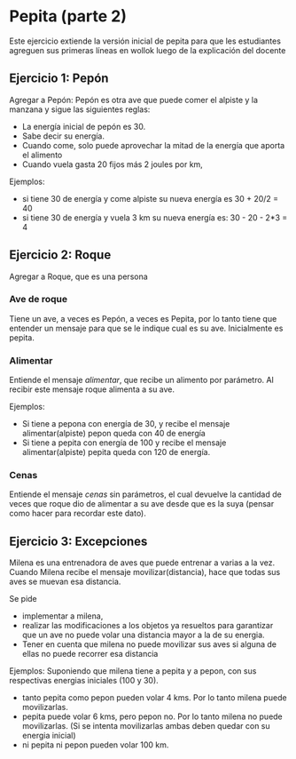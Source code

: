 # Pepita (parte 2)

Este ejercicio extiende la versión inicial de pepita para que les estudiantes agreguen
sus primeras líneas en wollok luego de la explicación del docente

## Ejercicio 1: Pepón

Agregar a Pepón: Pepón es otra ave que puede comer el alpiste y la manzana y sigue las siguientes reglas:

- La energía inicial de pepón es 30.
- Sabe decir su energía. 
- Cuando come, solo puede aprovechar la mitad de la energía que aporta el alimento
- Cuando vuela gasta 20 fijos más 2 joules por km, 

Ejemplos:
- si tiene 30 de energía y come alpiste su nueva energía es 30 + 20/2 = 40 
- si tiene 30 de energía y vuela 3 km su nueva energía es: 30 - 20 - 2*3 = 4


## Ejercicio 2: Roque
Agregar a Roque, que es una persona

### Ave de roque
Tiene un ave, a veces es Pepón, a veces es Pepita, por lo tanto tiene que entender un mensaje para que se le indique cual es su ave. Inicialmente es pepita.

### Alimentar

 Entiende el mensaje *alimentar*, que recibe un alimento por parámetro. Al recibir este mensaje roque alimenta a su ave. 

Ejemplos:
- Si tiene a pepona con energía de 30, y recibe el mensaje alimentar(alpiste) pepon queda con 40 de energía
- Si tiene a pepita con energía de 100 y recibe el mensaje alimentar(alpiste) pepita queda con 120 de energía.

### Cenas

Entiende el mensaje *cenas* sin parámetros, el cual devuelve la cantidad de veces que roque dio de alimentar a su ave desde que es la suya (pensar como hacer para recordar este dato).


## Ejercicio 3: Excepciones

Milena es una entrenadora de aves que puede entrenar a varias a la vez. Cuando Milena recibe el mensaje movilizar(distancia), hace que todas sus aves se muevan esa distancia.

Se pide 
* implementar a milena, 
* realizar las modificaciones a los objetos ya resueltos para garantizar que un ave no puede volar una distancia mayor a la de su energia. 
* Tener en cuenta que milena no puede movilizar sus aves si alguna de ellas no puede recorrer esa distancia

Ejemplos: 
 Suponiendo que milena tiene a pepita y a pepon, con sus respectivas energias iniciales (100 y 30).
 
 * tanto pepita como pepon pueden volar 4 kms. Por lo tanto milena puede movilizarlas.
 * pepita puede volar 6 kms, pero pepon no. Por lo tanto milena no puede movilizarlas. (Si se intenta movilizarlas ambas deben quedar con su energia inicial)
 * ni pepita ni pepon pueden volar 100 km.
 
 
 
 
 












